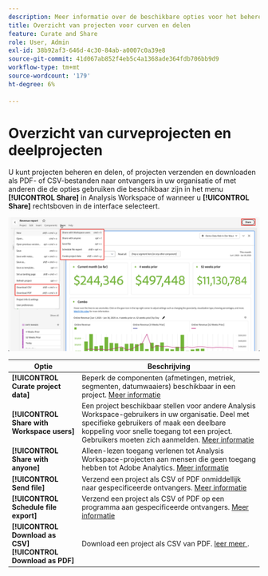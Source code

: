 ```yaml
---
description: Meer informatie over de beschikbare opties voor het beheren en delen van Analysis Workspace-projecten.
title: Overzicht van projecten voor curven en delen
feature: Curate and Share
role: User, Admin
exl-id: 38b92af3-646d-4c30-84ab-a0007c0a39e8
source-git-commit: 41d067ab852f4eb5c4a1368ade364fdb706bb9d9
workflow-type: tm+mt
source-wordcount: '179'
ht-degree: 6%

---
```


# Overzicht van curveprojecten en deelprojecten

U kunt projecten beheren en delen, of projecten verzenden en downloaden als PDF- of CSV-bestanden naar ontvangers in uw organisatie of met anderen die de opties gebruiken die beschikbaar zijn in het menu **[!UICONTROL Share]** in Analysis Workspace of wanneer u **[!UICONTROL Share]** rechtsboven in de interface selecteert.

![ de opties van het Aandeel ](assets/share-options.png)

| Optie | Beschrijving |
|---|---|
| **[!UICONTROL Curate project data]** | Beperk de componenten (afmetingen, metriek, segmenten, datumwaaiers) beschikbaar in een project. [Meer informatie](/help/analyze/analysis-workspace/curate-share/curate.md) |
| **[!UICONTROL Share with Workspace users]** | Een project beschikbaar stellen voor andere Analysis Workspace-gebruikers in uw organisatie. Deel met specifieke gebruikers of maak een deelbare koppeling voor snelle toegang tot een project. Gebruikers moeten zich aanmelden. [Meer informatie](/help/analyze/analysis-workspace/curate-share/share-projects.md) |
| **[!UICONTROL Share with anyone]** | Alleen-lezen toegang verlenen tot Analysis Workspace-projecten aan mensen die geen toegang hebben tot Adobe Analytics. [Meer informatie](/help/analyze/analysis-workspace/curate-share/share-projects.md) |
| **[!UICONTROL Send file]** | Verzend een project als CSV of PDF onmiddellijk naar gespecificeerde ontvangers. [Meer informatie](/help/analyze/analysis-workspace/curate-share/t-schedule-report.md) |
| **[!UICONTROL Schedule file export]** | Verzend een project als CSV of PDF op een programma aan gespecificeerde ontvangers. [Meer informatie](/help/analyze/analysis-workspace/curate-share/t-schedule-report.md) |
| **[!UICONTROL Download as CSV]**<br/>**[!UICONTROL Download as PDF]** | Download een project als CSV van PDF. [ leer meer ](download-send.md). |
